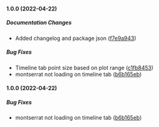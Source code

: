 #### 1.0.0 (2022-04-22)

##### Documentation Changes

*  Added changelog and package json ([f7e9a943](https://github.com/jmceager/pw-dashboard/commit/f7e9a943d350230e0e7505d1ac35dec2c98ba7f8))

##### Bug Fixes

*  Timeline tab point size based on plot range ([c1fb8453](https://github.com/jmceager/pw-dashboard/commit/c1fb84530011b3d0e279a9fef3dd5840b1e2b0c2))
*  montserrat not loading on timeline tab ([b6b165eb](https://github.com/jmceager/pw-dashboard/commit/b6b165eb73781879917b326c8e4eda79bbd88092))

#### 1.0.0 (2022-04-22)

##### Bug Fixes

*  montserrat not loading on timeline tab ([b6b165eb](https://github.com/jmceager/pw-dashboard/commit/b6b165eb73781879917b326c8e4eda79bbd88092))


